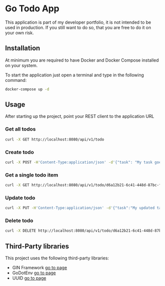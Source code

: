 # Go Todo App

This application is part of my developer portfolio, it is not intended to be used in production.
If you still want to do so, that you are free to do it on your own risk.

## Installation

At minimum you are required to have Docker and Docker Compose installed on your system.

To start the application just open a terminal and type in the following command:

```bash
docker-compose up -d 
```

## Usage

After starting up the project, point your REST client to the application URL

### Get all todos

```bash  
curl -X GET http://localhost:8080/api/v1/todo
```

### Create todo

```bash  
curl -X POST -H'Content-Type:application/json' -d'{"task": "My task goes here"}' http://localhost:8080/api/v1/todo
```

### Get a single todo item

```bash  
curl -X GET http://localhost:8080/api/v1/todo/d6a12b21-6c41-448d-87bc-f94ea8451994
```

### Update todo

```bash  
curl -X PUT -H'Content-Type:application/json' -d'{"task":"My updated task", "completed", true}' http://localhost:8080/api/v1/todo/d6a12b21-6c41-448d-87bc-f94ea8451994
```

### Delete todo

```bash  
curl -X DELETE http://localhost:8080/api/v1/todo/d6a12b21-6c41-448d-87bc-f94ea8451994
```

## Third-Party libraries

This project uses the following third-party libraries:

* GIN Framework [go to page](https://github.com/gin-gonic/gin)
* GoDotEnv [go to page](https://github.com/joho/godotenv)
* UUID [go to page](https://github.com/google/uuid)
